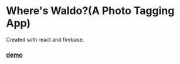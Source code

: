 # Where's Waldo?(A Photo Tagging App)
Created  with react and firebase.
### [demo](https://lafetz.github.io/Where-is-waldo/)






